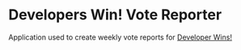 # Developers Win! Vote Reporter
Application used to create weekly vote reports for [Developer Wins!](http://blog.developers.win/category/weekly-vote-reports/)
